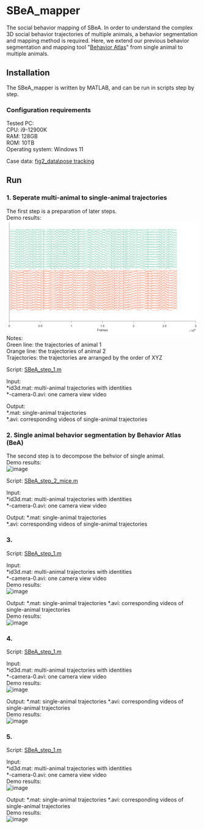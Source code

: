 # SBeA_mapper
The social behavior mapping of SBeA. In order to understand the complex 3D social behavior trajectories of multiple animals, a behavior segmentation and mapping method is required. Here, we extend our previous behavior segmentation and mapping tool "[Behavior Atlas](https://behavioratlas.tech/)" from single animal to multiple animals.
## Installation  
The SBeA_mapper is written by MATLAB, and can be run in scripts step by step.
### Configuration requirements
Tested PC:  
CPU: i9-12900K  
RAM: 128GB  
ROM: 10TB  
Operating system: Windows 11  

Case data: [fig2_data\pose tracking](https://figshare.com/projects/Social_behavior_atlas/162718) 
## Run
### 1. Seperate multi-animal to single-animal trajectories  
The first step is a preparation of later steps.  
Demo results:  
![image](https://github.com/YNCris/SBeA_release/blob/main/demo/demo_step1.png)  
Notes:  
Green line: the trajectories of animal 1  
Orange line: the trajectories of animal 2  
Trajectories: the trajectories are arranged by the order of XYZ
  
Script: [SBeA_step_1.m](https://github.com/YNCris/SBeA_release/blob/main/SBeA_mapper/SBeA_step_1.m)  
  
Input:  
*id3d.mat: multi-animal trajectories with identities  
*-camera-0.avi: one camera view video  
  
Output:  
*.mat: single-animal trajectories  
*.avi: corresponding videos of single-animal trajectories  

### 2. Single animal behavior segmentation by Behavior Atlas (BeA)  
The second step is to decompose the behvior of single animal.  
Demo results:  
![image]()  
  
Script: [SBeA_step_2_mice.m](https://github.com/YNCris/SBeA_release/blob/main/SBeA_mapper/SBeA_step_2_mice.m)  
  
Input:  
*id3d.mat: multi-animal trajectories with identities  
*-camera-0.avi: one camera view video
  
Output:
*.mat: single-animal trajectories  
*.avi: corresponding videos of single-animal trajectories
 
### 3. 
Script: [SBeA_step_1.m](https://github.com/YNCris/SBeA_release/blob/main/SBeA_mapper/SBeA_step_1.m)  
  
Input:  
*id3d.mat: multi-animal trajectories with identities  
*-camera-0.avi: one camera view video  
Demo results:  
![image]()  
  
Output:
*.mat: single-animal trajectories
*.avi: corresponding videos of single-animal trajectories  
Demo results:  
![image]()  
### 4. 
Script: [SBeA_step_1.m](https://github.com/YNCris/SBeA_release/blob/main/SBeA_mapper/SBeA_step_1.m)  
  
Input:  
*id3d.mat: multi-animal trajectories with identities  
*-camera-0.avi: one camera view video  
Demo results:  
![image]()  
  
Output:
*.mat: single-animal trajectories
*.avi: corresponding videos of single-animal trajectories  
Demo results:  
![image]()  
### 5. 
Script: [SBeA_step_1.m](https://github.com/YNCris/SBeA_release/blob/main/SBeA_mapper/SBeA_step_1.m)  
  
Input:  
*id3d.mat: multi-animal trajectories with identities  
*-camera-0.avi: one camera view video  
Demo results:  
![image]()  
  
Output:
*.mat: single-animal trajectories
*.avi: corresponding videos of single-animal trajectories  
Demo results:  
![image]()  

 